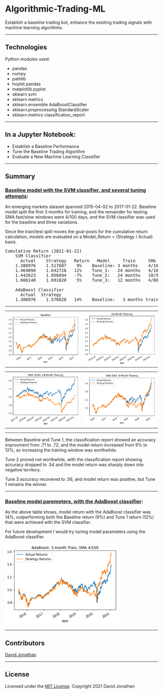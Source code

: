 # Algorithmic-Trading-ML
Establish a baseline trading bot, enhance the existing trading signals with machine learning algorithms.

---
## Technologies

Python modules used:

* pandas
* numpy
* pathlib
* hvplot.pandas
* matplotlib.pyplot
* sklearn svm
* sklearn metrics
* sklearn.ensemble AdaBoostClassifier
* sklearn.preprocessing StandardScaler
* sklearn.metrics classification_report
---
## In a Jupyter Notebook:
* Establish a Baseline Performance
* Tune the Baseline Trading Algorithm
* Evaluate a New Machine Learning Classifier

---
## Summary
### <ins>Baseline model with the SVM classifier, and several tuning attempts</ins>:

An emerging markets dataset spanned 2015-04-02 to 2017-01-22. 
Baseline model split the first 3 months for training, and the remainder for testing. SMA fast/slow windows were 4/100 days, and the SVM classifier was used for the baseline and three variations.

Since the train/test split moves the goal-posts for the cumulative return calculation, models are evaluated on a Model_Return =  (Strategy / Actual) basis.

<pre>
Cumulative Return (2021-01-22)
    SVM Classifier
      Actual    Strategy   Return   Model     Train     SMA
    1.386976	1.517607    9%    Baseline: 3 months    4/100
    1.464098	1.642728   12%    Tune_1:   24 months   4/100
    1.442623	1.056894   -7%    Tune_2:   24 months   10/90
    1.606148	1.691820    5%    Tune_3:   12 months   4/80

    AdaBoost Classifier
      Actual  Strategy
    1.386976	1.570820   14%    Baseline:   3 months train, SMA 4/100
</pre>

---

<table><tr>
<td> <img src="Baseline_actual_vs_strategy.png" alt="Drawing" style="width: 300px;"/> </td>
<td> <img src="Train_actual_vs_strategy.png" alt="Drawing" style="width: 300px;"/> </td>
</tr></table>
<table><tr>
<td> <img src="Train_SMA_actual_vs_strategy.png" alt="Drawing" style="width: 300px;"/> </td>
<td> <img src="Train6_SMA_4-80_actual_vs_strategy.png" alt="Drawing" style="width: 300px;"/> </td>
</tr></table>

---

Between Baseline and Tune 1, the classification report showed an accuracy improvment from .71 to .72, and the model return increased from 9% to 12%, so increasing the training window was worthwhile.

Tune 2 proved not worthwhile, with the classification report showing accuracy dropped to .54 and the model return was sharply down into negative territory.

Tune 3 accuracy recovered to .56, and model return was positive, but Tune 1 remains the winner.

---

### <ins>Baseline model paremeters, with the AdaBoost classifier</ins>:

As the above table shows, model return with the AdaBoost classifier was 14%, outperforming both the Baseline return (9%) and Tune 1 return (12%) that were achieved with the SVM classifier. 

For future development I would try tuning model parameters using the AdaBoost classifier.

![AdaBoost](AdaBoost_actual_vs_strategy.png)

---
## Contributors

[David Jonathan](https://www.linkedin.com/in/david-jonathan-1b9470/)

---

## License

Licensed under the [MIT License](https://github.com/tmbo/questionary/blob/master/LICENSE). Copyright 2021 David Jonathan
